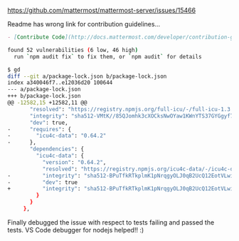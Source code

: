 https://github.com/mattermost/mattermost-server/issues/15466

Readme has wrong link for contribution guidelines...

```markdown
- [Contribute Code](http://docs.mattermost.com/developer/contribution-guide.html)
```

```bash
found 52 vulnerabilities (6 low, 46 high)
  run `npm audit fix` to fix them, or `npm audit` for details
```

```bash
$ gd
diff --git a/package-lock.json b/package-lock.json
index a340046f7..e12036d20 100644
--- a/package-lock.json
+++ b/package-lock.json
@@ -12582,15 +12582,11 @@
       "resolved": "https://registry.npmjs.org/full-icu/-/full-icu-1.3.1.tgz",
       "integrity": "sha512-VMtK//85QJomhk3cXOCksNwOYaw1KWnYTS37GYGgyf7A3ajdBoPGhaJuJWAH2S2kq8GZeXkdKn+3Mfmgy11cVw==",
       "dev": true,
-      "requires": {
-        "icu4c-data": "0.64.2"
-      },
       "dependencies": {
         "icu4c-data": {
           "version": "0.64.2",
           "resolved": "https://registry.npmjs.org/icu4c-data/-/icu4c-data-0.64.2.tgz",
-          "integrity": "sha512-BPuTfkRTkplmK1pNrqgyOLJ0qB2UcQ12EotVLwiWh4ErtZR1tEYoRZk/LBLmlDfK5v574/lQYLB4jT9vApBiBQ==",
-          "dev": true
+          "integrity": "sha512-BPuTfkRTkplmK1pNrqgyOLJ0qB2UcQ12EotVLwiWh4ErtZR1tEYoRZk/LBLmlDfK5v574/lQYLB4jT9vApBiBQ=="
         }
       }
     },
```

Finally debugged the issue with respect to tests failing and passed the tests.
VS Code debugger for nodejs helped!! :)
